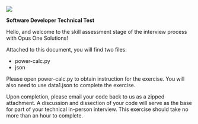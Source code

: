 ![](RackMultipart20230111-1-nvazxh_html_511c4a51a0a566e1.jpg)

**Software Developer Technical Test**

Hello, and welcome to the skill assessment stage of the interview process with Opus One Solutions!

Attached to this document, you will find two files:

- power-calc.py
- json

Please open power-calc.py to obtain instruction for the exercise. You will also need to use data1.json to complete the
exercise.

Upon completion, please email your code back to us as a zipped attachment. A discussion and dissection of your code will
serve as the base for part of your technical in-person interview. This exercise should take no more than an hour to
complete.